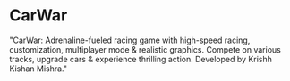 # CarWar
"CarWar: Adrenaline-fueled racing game with high-speed racing, customization, multiplayer mode &amp; realistic graphics. Compete on various tracks, upgrade cars &amp; experience thrilling action. Developed by Krishh Kishan Mishra."
